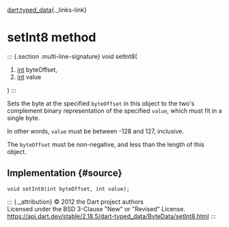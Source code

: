 [dart:typed\_data](../../dart-typed_data/dart-typed_data-library){._links-link}

setInt8 method
==============

::: {.section .multi-line-signature}
void setInt8(

1.  [int](../../dart-core/int-class) byteOffset,
2.  [int](../../dart-core/int-class) value

)
:::

Sets the byte at the specified `byteOffset` in this object to the two\'s
complement binary representation of the specified `value`, which must
fit in a single byte.

In other words, `value` must be between -128 and 127, inclusive.

The `byteOffset` must be non-negative, and less than the length of this
object.

Implementation {#source}
--------------

``` {.language-dart data-language="dart"}
void setInt8(int byteOffset, int value);
```

::: {._attribution}
© 2012 the Dart project authors\
Licensed under the BSD 3-Clause \"New\" or \"Revised\" License.\
<https://api.dart.dev/stable/2.18.5/dart-typed_data/ByteData/setInt8.html>
:::
